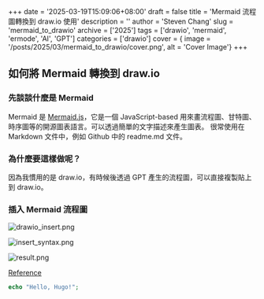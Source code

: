 +++
date = '2025-03-19T15:09:06+08:00'
draft = false
title = 'Mermaid 流程圖轉換到 draw.io 使用'
description = ''
author = 'Steven Chang'
slug = 'mermaid_to_drawio'
archive = ['2025']
tags = ['drawio', 'mermaid', 'ermode', 'AI', 'GPT']
categories = ['drawio']
cover = { image = '/posts/2025/03/mermaid_to_drawio/cover.png', alt = 'Cover Image'}
+++

## 如何將 Mermaid 轉換到 draw.io

### 先談談什麼是 Mermaid
Mermaid 是 [Mermaid.js](https://github.com/mermaid-js/mermaid)，它是一個 JavaScript-based 用來畫流程圖、甘特圖、時序圖等的開源圖表語言。可以透過簡單的文字描述來產生圖表。
很常使用在 Markdown 文件中，例如 Github 中的 readme.md 文件。

### 為什麼要這樣做呢？
因為我慣用的是 draw.io，有時候後透過 GPT 產生的流程圖，可以直接複製貼上到 draw.io。

 
### 插入 Mermaid 流程圖

![drawio_insert.png](/posts/2025/03/mermaid_to_drawio/drawio_insert.png)

![insert_syntax.png](/posts/2025/03/mermaid_to_drawio/insert_syntax.png)

![result.png](/posts/2025/03/mermaid_to_drawio/result.png)

[Reference](https://mermaid-js.github.io/mermaid/#/flowchart)

```php
echo "Hello, Hugo!";
```
